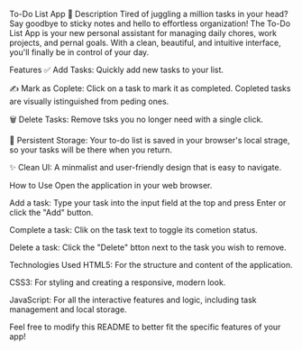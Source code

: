 To-Do List App 🚀
Description
Tired of juggling a million tasks in your head? Say goodbye to sticky notes and hello to effortless organization! The To-Do List App is your new personal assistant for managing daily chores, work projects, and pernal goals. With a clean, beautiful, and intuitive interface, you'll finally be in control of your day.

Features
✅ Add Tasks: Quickly add new tasks to your list.

✍️ Mark as Coplete: Click on a task to mark it as completed. Copleted tasks are visually istinguished from peding ones.

🗑️ Delete Tasks: Remove tsks you no longer need with a single click.

💾 Persistent Storage: Your to-do list is saved in your browser's local strage, so your tasks will be there when you return.

✨ Clean UI: A minmalist and user-friendly design that is easy to navigate.

How to Use
Open the application in your web browser.

Add a task: Type your task into the input field at the top and press Enter or click the "Add" button.

Complete a task: Clik on the task text to toggle its cometion status.

Delete a task: Click the "Delete" btton next to the task you wish to remove.

Technologies Used
HTML5: For the structure and content of the application.

CSS3: For styling and creating a responsive, modern look.

JavaScript: For all the interactive features and logic, including task management and local storage.

Feel free to modify this README to better fit the specific features of your app!
